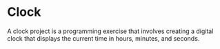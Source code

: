 # Clock
A clock project is a programming exercise that involves creating a digital clock that displays the current time in hours, minutes, and seconds.
